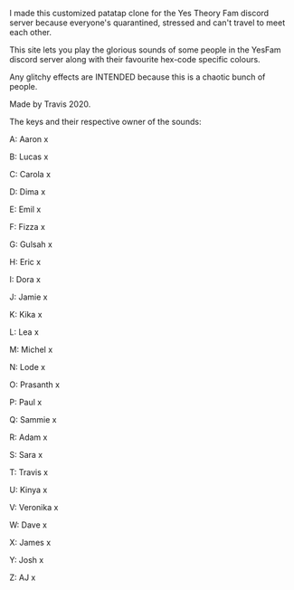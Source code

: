 I made this customized patatap clone for the Yes Theory Fam discord server because everyone's quarantined, stressed and can't travel to meet each other.

This site lets you play the glorious sounds of some people in the YesFam discord server along with their favourite hex-code specific colours. 

Any glitchy effects are INTENDED because this is a chaotic bunch of people.

Made by Travis 2020.

The keys and their respective owner of the sounds:

A: Aaron x

B: Lucas x

C: Carola x

D: Dima x

E: Emil x

F: Fizza x

G: Gulsah x

H: Eric x

I: Dora x

J: Jamie x

K: Kika x

L: Lea x

M: Michel x

N: Lode x

O: Prasanth x

P: Paul x

Q: Sammie x

R: Adam x

S: Sara x

T: Travis x

U: Kinya x

V: Veronika x

W: Dave x

X: James x

Y: Josh x

Z: AJ x

